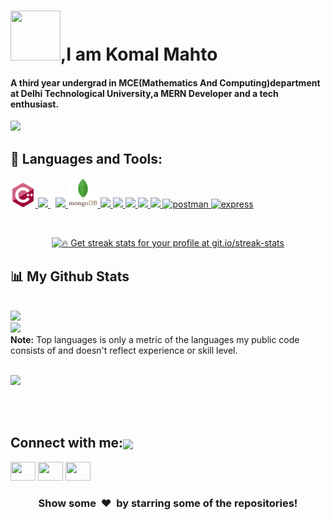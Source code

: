 <h1>
<img src="https://media.giphy.com/media/3o6ZtpxSZbQRRnwCKQ/giphy.gif" width="80px" height="80">,I am Komal Mahto</h1>
<h4 > A third year undergrad in MCE(Mathematics And Computing)department at Delhi Technological University,a MERN Developer and a tech enthusiast.
</h4>
<a href="https://github.com/Meghna-DAS/github-profile-views-counter">
    <img src="https://komarev.com/ghpvc/?username=komalmahto">
</a>
<br/>

## 🚀 Languages and Tools:

<p align="left"> 
    <a href="https://www.w3schools.com/cpp/" target="_blank"> <img src="https://raw.githubusercontent.com/devicons/devicon/master/icons/cplusplus/cplusplus-original.svg" alt="cplusplus" width="40" height="40"/> </a> 
<a style="padding-right:8px;" href="https://nodejs.org" target="_blank"> <img src="https://img.icons8.com/color/48/000000/nodejs.png"/> </a> 
    <a href="https://reactjs.org/" target="_blank"> <img src="https://img.icons8.com/color/48/000000/react-native.png"/> </a>
    <a href="https://www.mongodb.com/" target="_blank"> <img src="https://raw.githubusercontent.com/devicons/devicon/master/icons/mongodb/mongodb-original-wordmark.svg" alt="mongodb" width="48" height="48"/> </a> 
    <a href="https://redux.js.org" target="_blank"> <img src="https://img.icons8.com/color/48/000000/redux.png"/> </a>
    <a href="https://developer.mozilla.org/en-US/docs/Web/JavaScript" target="_blank"> <img src="https://img.icons8.com/color/48/000000/javascript.png"/> </a> 
    <a href="https://www.w3.org/html/" target="_blank"> <img src="https://img.icons8.com/color/48/000000/html-5.png"/> </a> 
    <a href="https://www.w3schools.com/css/" target="_blank"> <img src="https://img.icons8.com/color/48/000000/css3.png"/> </a> 
    <a href="https://getbootstrap.com" target="_blank"> <img src="https://img.icons8.com/color/48/000000/bootstrap.png"/> </a>  
    <a href="https://postman.com" target="_blank"> <img src="https://www.vectorlogo.zone/logos/getpostman/getpostman-icon.svg" alt="postman" width="45" height="45"/> </a> 
    <a href="https://expressjs.com" target="_blank"> <img src="https://www.edureka.co/blog/wp-content/uploads/2019/07/express-logo.png" alt="express" width="45" height="45"/> </a>
</p>

<br/>

<p align="center">
    <a href="https://github.com/komalmahto/github-readme-streak-stats">
        <img title="🔥 Get streak stats for your profile at git.io/streak-stats"  src="https://github-readme-streak-stats.herokuapp.com/?user=komalmahto&theme=black-ice&hide_border=true&stroke=0000&background=060A0CD0"/>
    </a>
</p>

## 📊 My Github Stats

  <br/>
    <a href="https://github.com/komalmahto/github-readme-stats"><img src="https://github-readme-stats.vercel.app/api?username=komalmahto&show_icons=true&count_private=true&theme=react&hide_border=true&bg_color=0D1117" /></a>
    <br/>
  <a href="https://github.com/komalmahto/github-readme-stats"><img src="https://github-readme-stats.vercel.app/api/top-langs/?username=komalmahto&langs_count=8&count_private=true&layout=compact&theme=react&hide_border=true&bg_color=0D1117" /></a>
  <br/>
  <b>Note:</b> Top languages is only a metric of the languages my public code consists of and doesn't reflect experience or skill level.


<br/>
<br/>

<a href="https://github.com/komalmahto/github-readme-activity-graph"><img src="https://activity-graph.herokuapp.com/graph?username=komalmahto&bg_color=0D1117&color=5BCDEC&line=5BCDEC&point=FFFFFF&hide_border=true" /></a>

<br/>
<br/>

## Connect with me:<img align="center" src="https://github.com/TheDudeThatCode/TheDudeThatCode/blob/master/Assets/Handshake.gif" width="79px">
<p align="left">
 <a href = "https://www.linkedin.com/in/komal-mahto-14912319b/"><img src="https://www.logo.wine/a/logo/Gmail/Gmail-Logo.wine.svg" height="30" width="40"/></a>
<a href = "https://www.linkedin.com/in/komal-mahto-14912319b/"><img src="https://raw.githubusercontent.com/rahuldkjain/github-profile-readme-generator/master/src/images/icons/Social/linked-in-alt.svg" height="30" width="40"/></a>
<a href = "https://www.instagram.com/snorlax_022/"><img src="https://raw.githubusercontent.com/rahuldkjain/github-profile-readme-generator/master/src/images/icons/Social/instagram.svg" height="30" width="40"/></a>

</p>

<h3 align="center">Show some &nbsp;❤️&nbsp; by starring some of the repositories!</h3>
